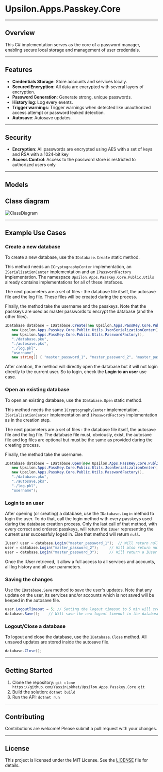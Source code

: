 # Upsilon.Apps.Passkey.Core

------------
**Overview**
------------

This C# implementation serves as the core of a password manager, enabling secure local storage and management of user credentials.

------------
**Features**
------------

*   **Credentials Storage**: Store accounts and services localy.
*   **Secured Encryption**: All data are encrypted with several layers of encryption.
*   **Password Generation**: Generate strong, unique passwords.
*   **History log**: Log every events.
*   **Trigger warnings**: Trigger warnings when detected like unauthorized access attempt or password leaked detection.
*   **Autosave**: Autosave updates.

------------
**Security**
------------

*   **Encryption**: All passwords are encrypted using AES with a set of keys and RSA with a 1024-bit key
*   **Access Control**: Access to the password store is restricted to authorized users only

----------
**Models**
----------

## Class diagram
![ClassDiagram](https://github.com/user-attachments/assets/7c17f2a2-c62b-4a9a-808f-c0f471c23609)

---------------------
**Example Use Cases**
---------------------

### Create a new database

To create a new database, use the `IDatabase.Create` static method.

This method needs an `ICryptographyCenter` implementation, an `ISerializationCenter` implementation and an `IPasswordFactory` implementation.
The namespace `Upsilon.Apps.PassKey.Core.Public.Utils` already contains implementations for all of these intefaces.

The next parameters are a set of files : the database file itself, the autosave file and the log file.
These files will be created during the process.

Finally, the method take the username and the passkeys.
Note that the passkeys are used as master passwords to encrypt the database (and the other files).

```csharp
IDatabase database = IDatabase.Create(new Upsilon.Apps.PassKey.Core.Public.Utils.CryptographyCenter(),
   new Upsilon.Apps.PassKey.Core.Public.Utils.JsonSerializationCenter(),
   new Upsilon.Apps.PassKey.Core.Public.Utils.PasswordFactory(),
   "./database.pku",
   "./autosave.pks",
   "./log.pkl",
   "username",
   new string[] { "master_password_1", "master_password_2", "master_password_3" });
```

After creation, the method will directly open the database but it will not login directly to the current user.
So to login, check the **Login to an user** use case.

### Open an existing database

To open an existing database, use the `IDatabase.Open` static method.

This method needs the same `ICryptographyCenter` implementation, `ISerializationCenter` implementation and `IPasswordFactory` implementation as in the creation step.

The next parameters are a set of files : the database file itself, the autosave file and the log file.
The database file must, obviously, exist, the autosave file and log files are optional but must be the same as provided during the creating process.

Finally, the method take the username.

```csharp
IDatabase database = IDatabase.Open(new Upsilon.Apps.PassKey.Core.Public.Utils.CryptographyCenter(),
   new Upsilon.Apps.PassKey.Core.Public.Utils.JsonSerializationCenter(),
   new Upsilon.Apps.PassKey.Core.Public.Utils.PasswordFactory(),
   "./database.pku",
   "./autosave.pks",
   "./log.pkl",
   "username");
```

### Login to an user

After opening (or creating) a database, use the `IDatabase.Login` method to login the user.
To do that, call the login method with every passkeys used during the database creation process.
Only the last call of that method, with every correct and ordered passkeys, will return the `IUser` representing the current user successfuly loged in.
Else that method will return `null`.

```csharp
IUser? user = database.Login("master_password_1");	// Will return null
user = database.Login("master_password_2");		// Will also return null
user = database.Login("master_password_3");		// Will return a IUser this time
```

Once the IUser retrieved, it allow a full access to all services and accounts, all log history and all user parameters.

### Saving the changes

Use the `IDatabase.Save` method to save the user's updates.
Note that any update on the user, its services and/or accounts which is not saved will be keeped in the autosave file.

```csharp
user.LogoutTimeout = 5;	// Setting the logout timeout to 5 min will create an autosave file
database.Save();	// Will save the new logout timeout in the database file and removed the autosave file
```

### Logout/Close a database

To logout and close the database, use the `IDatabase.Close` method.
All unsaved updates are stored inside the autosave file.

```csharp
database.Close();
```

-------------------
**Getting Started**
-------------------

1.  Clone the repository: `git clone https://github.com/YassinLokhat/Upsilon.Apps.Passkey.Core.git`
2.  Build the solution: `dotnet build`
3.  Run the API: `dotnet run`

----------------
**Contributing**
----------------

Contributions are welcome! Please submit a pull request with your changes.

-----------
**License**
-----------

This project is licensed under the MIT License. See the [LICENSE](LICENSE) file for details.

